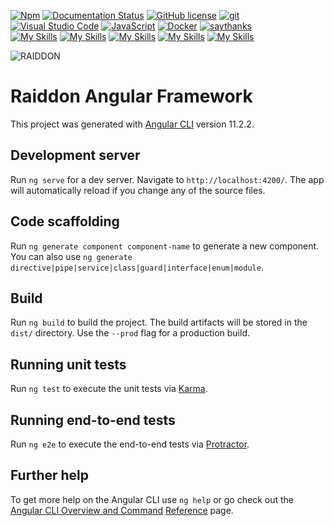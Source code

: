 [![Npm](https://badgen.net/badge/icon/npm?icon=npm&label)](https://www.npmjs.com/)
[![Documentation Status](https://readthedocs.org/projects/ansicolortags/badge/?version=latest)](http://ansicolortags.readthedocs.io/?badge=latest)
[![GitHub license](https://img.shields.io/github/license/Naereen/StrapDown.js.svg)](https://github.com/Farah404/Raiddon-bnet-data/blob/master/LICENSE)
[![git](https://badgen.net/badge/icon/git?icon=git&label)](https://git-scm.com)
[![Visual Studio Code](https://img.shields.io/badge/--007ACC?logo=visual%20studio%20code&logoColor=ffffff)](https://code.visualstudio.com/)
[![JavaScript](https://img.shields.io/badge/--F7DF1E?logo=javascript&logoColor=000)](https://www.javascript.com/)
[![Docker](https://badgen.net/badge/icon/docker?icon=docker&label)](https://www.docker.com/)
[![saythanks](https://img.shields.io/badge/say-thanks-ff69b4.svg)](https://i.pinimg.com/originals/21/f0/92/21f0929a92ebe840eb932af199fb3260.gif)
<br />
[![My Skills](https://skills.thijs.gg/icons?i=angular)](https://skills.thijs.gg)
[![My Skills](https://skills.thijs.gg/icons?i=ts)](https://skills.thijs.gg)
[![My Skills](https://skills.thijs.gg/icons?i=css)](https://skills.thijs.gg)
[![My Skills](https://skills.thijs.gg/icons?i=html)](https://skills.thijs.gg)
[![My Skills](https://skills.thijs.gg/icons?i=git)](https://skills.thijs.gg)

![RAIDDON](https://user-images.githubusercontent.com/96427557/201051613-6f8d86f6-e411-4ef5-a9a8-39c9b4522b0c.png)

# Raiddon Angular Framework

This project was generated with [Angular CLI](https://github.com/angular/angular-cli) version 11.2.2.

## Development server
Run ``ng serve`` for a dev server. Navigate to ``http://localhost:4200/``. The app will automatically reload if you change any of the source files.

## Code scaffolding
Run ``ng generate component component-name`` to generate a new component. You can also use ``ng generate directive|pipe|service|class|guard|interface|enum|module``.

## Build 
Run ``ng build`` to build the project. The build artifacts will be stored in the ``dist/`` directory. Use the ``--prod`` flag for a production build.

## Running unit tests
Run ``ng test`` to execute the unit tests via [Karma](https://karma-runner.github.io/latest/index.html).

## Running end-to-end tests
Run ``ng e2e`` to execute the end-to-end tests via [Protractor](https://www.protractortest.org/#/).


## Further help
To get more help on the Angular CLI use ``ng help`` or go check out the [Angular CLI Overview and Command](https://angular.io/cli) [Reference](https://angular.io/cli) page.